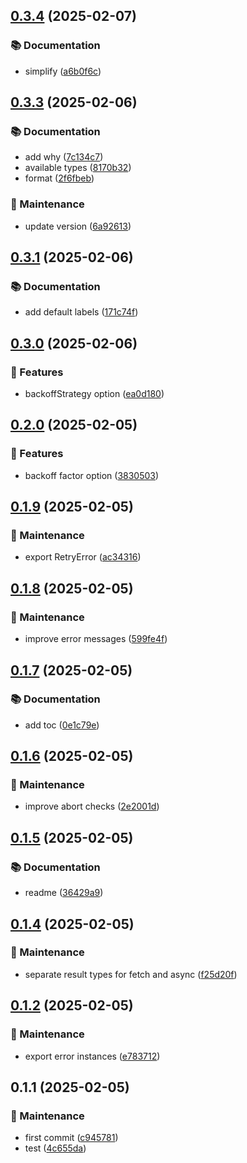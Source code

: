 

## [0.3.4](https://github.com/arshad-yaseen/nice-retry/compare/0.3.3...0.3.4) (2025-02-07)


### 📚 Documentation

* simplify ([a6b0f6c](https://github.com/arshad-yaseen/nice-retry/commit/a6b0f6c336af03d542728c75a0447399a33cb1dc))

## [0.3.3](https://github.com/arshad-yaseen/nice-retry/compare/0.3.1...0.3.3) (2025-02-06)

### 📚 Documentation

- add why ([7c134c7](https://github.com/arshad-yaseen/nice-retry/commit/7c134c78ffc1e37df6f52f036e386d58547ecc9a))
- available types ([8170b32](https://github.com/arshad-yaseen/nice-retry/commit/8170b32ff83c8dc2b8533479d460d21975b32bdb))
- format ([2f6fbeb](https://github.com/arshad-yaseen/nice-retry/commit/2f6fbebb2859db7f725e587c264561e967787cbc))

### 🔧 Maintenance

- update version ([6a92613](https://github.com/arshad-yaseen/nice-retry/commit/6a9261369c556de05ac13c3f825b391338e614bc))

## [0.3.1](https://github.com/arshad-yaseen/nice-retry/compare/0.3.0...0.3.1) (2025-02-06)

### 📚 Documentation

- add default labels ([171c74f](https://github.com/arshad-yaseen/nice-retry/commit/171c74f5fe2c5c88c6ac7d118954a792c57a3610))

## [0.3.0](https://github.com/arshad-yaseen/nice-retry/compare/0.2.0...0.3.0) (2025-02-06)

### 🚀 Features

- backoffStrategy option ([ea0d180](https://github.com/arshad-yaseen/nice-retry/commit/ea0d1804122695efc501dde89f049b989fbeaf96))

## [0.2.0](https://github.com/arshad-yaseen/nice-retry/compare/0.1.9...0.2.0) (2025-02-05)

### 🚀 Features

- backoff factor option ([3830503](https://github.com/arshad-yaseen/nice-retry/commit/38305030acf3b9822580c38fe0cd05f470772bde))

## [0.1.9](https://github.com/arshad-yaseen/nice-retry/compare/0.1.8...0.1.9) (2025-02-05)

### 🔧 Maintenance

- export RetryError ([ac34316](https://github.com/arshad-yaseen/nice-retry/commit/ac3431642f97368355fdb3ccf8b9f11c7f349bca))

## [0.1.8](https://github.com/arshad-yaseen/nice-retry/compare/0.1.7...0.1.8) (2025-02-05)

### 🔧 Maintenance

- improve error messages ([599fe4f](https://github.com/arshad-yaseen/nice-retry/commit/599fe4f4e6b16964957ff422154357c2a558b817))

## [0.1.7](https://github.com/arshad-yaseen/nice-retry/compare/0.1.6...0.1.7) (2025-02-05)

### 📚 Documentation

- add toc ([0e1c79e](https://github.com/arshad-yaseen/nice-retry/commit/0e1c79e0e34ac0e7fd06870808a46131122b1665))

## [0.1.6](https://github.com/arshad-yaseen/nice-retry/compare/0.1.5...0.1.6) (2025-02-05)

### 🔧 Maintenance

- improve abort checks ([2e2001d](https://github.com/arshad-yaseen/nice-retry/commit/2e2001d7d2a40e31992d8158648373bf43d61afd))

## [0.1.5](https://github.com/arshad-yaseen/nice-retry/compare/0.1.4...0.1.5) (2025-02-05)

### 📚 Documentation

- readme ([36429a9](https://github.com/arshad-yaseen/nice-retry/commit/36429a9c417660673b5f4d49f5d85e8f2c49f26a))

## [0.1.4](https://github.com/arshad-yaseen/nice-retry/compare/0.1.3...0.1.4) (2025-02-05)

### 🔧 Maintenance

- separate result types for fetch and async ([f25d20f](https://github.com/arshad-yaseen/nice-retry/commit/f25d20f811c37a0e370c9dbd9d043243f12736b5))

## [0.1.2](https://github.com/arshad-yaseen/nice-retry/compare/0.1.1...0.1.2) (2025-02-05)

### 🔧 Maintenance

- export error instances ([e783712](https://github.com/arshad-yaseen/nice-retry/commit/e783712ea5450d99b2e3519c158014f8f4d88c84))

## 0.1.1 (2025-02-05)

### 🔧 Maintenance

- first commit ([c945781](https://github.com/arshad-yaseen/nice-retry/commit/c94578175f3911e83e0b1d949d2481c3218f4424))
- test ([4c655da](https://github.com/arshad-yaseen/nice-retry/commit/4c655dadcb974aea0718a48283081e96d7121b56))
